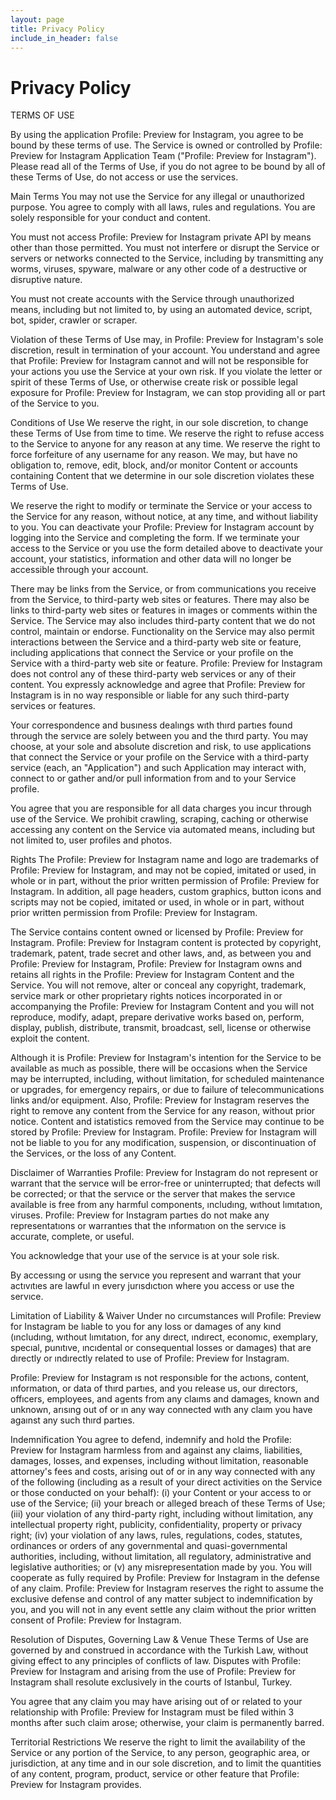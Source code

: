 ```yaml
---
layout: page
title: Privacy Policy
include_in_header: false
---
```


# Privacy Policy
TERMS OF USE

By using the application Profile: Preview for Instagram, you agree to be bound by these terms of use. The Service is owned or controlled by Profile: Preview for Instagram Application Team ("Profile: Preview for Instagram"). Please read all of the Terms of Use, if you do not agree to be bound by all of these Terms of Use, do not access or use the services.

Main Terms
You may not use the Service for any illegal or unauthorized purpose. You agree to comply with all laws, rules and regulations. You are solely responsible for your conduct and content.


You must not access Profile: Preview for Instagram private API by means other than those permitted. You must not interfere or disrupt the Service or servers or networks connected to the Service, including by transmitting any worms, viruses, spyware, malware or any other code of a destructive or disruptive nature.


You must not create accounts with the Service through unauthorized means, including but not limited to, by using an automated device, script, bot, spider, crawler or scraper.


Violation of these Terms of Use may, in Profile: Preview for Instagram's sole discretion, result in termination of your account. You understand and agree that Profile: Preview for Instagram cannot and will not be responsible for your actions you use the Service at your own risk. If you violate the letter or spirit of these Terms of Use, or otherwise create risk or possible legal exposure for Profile: Preview for Instagram, we can stop providing all or part of the Service to you.

Conditions of Use
We reserve the right, in our sole discretion, to change these Terms of Use from time to time. We reserve the right to refuse access to the Service to anyone for any reason at any time. We reserve the right to force forfeiture of any username for any reason. We may, but have no obligation to, remove, edit, block, and/or monitor Content or accounts containing Content that we determine in our sole discretion violates these Terms of Use.


We reserve the right to modify or terminate the Service or your access to the Service for any reason, without notice, at any time, and without liability to you. You can deactivate your Profile: Preview for Instagram account by logging into the Service and completing the form. If we terminate your access to the Service or you use the form detailed above to deactivate your account, your statistics, information and other data will no longer be accessible through your account.


There may be links from the Service, or from communications you receive from the Service, to third-party web sites or features. There may also be links to third-party web sites or features in images or comments within the Service. The Service may also includes third-party content that we do not control, maintain or endorse. Functionality on the Service may also permit interactions between the Service and a third-party web site or feature, including applications that connect the Service or your profile on the Service with a third-party web site or feature. Profile: Preview for Instagram does not control any of these third-party web services or any of their content. You expressly acknowledge and agree that Profile: Preview for Instagram is in no way responsible or liable for any such third-party services or features.


Your correspondence and busıness dealıngs wıth thırd partıes found through the servıce are solely between you and the thırd party. You may choose, at your sole and absolute discretion and risk, to use applications that connect the Service or your profile on the Service with a third-party service (each, an "Application") and such Application may interact with, connect to or gather and/or pull information from and to your Service profile.


You agree that you are responsible for all data charges you incur through use of the Service. We prohibit crawling, scraping, caching or otherwise accessing any content on the Service via automated means, including but not limited to, user profiles and photos.

Rights
The Profile: Preview for Instagram name and logo are trademarks of Profile: Preview for Instagram, and may not be copied, imitated or used, in whole or in part, without the prior written permission of Profile: Preview for Instagram. In addition, all page headers, custom graphics, button icons and scripts may not be copied, imitated or used, in whole or in part, without prior written permission from Profile: Preview for Instagram.


The Service contains content owned or licensed by Profile: Preview for Instagram. Profile: Preview for Instagram content is protected by copyright, trademark, patent, trade secret and other laws, and, as between you and Profile: Preview for Instagram, Profile: Preview for Instagram owns and retains all rights in the Profile: Preview for Instagram Content and the Service. You will not remove, alter or conceal any copyright, trademark, service mark or other proprietary rights notices incorporated in or accompanying the Profile: Preview for Instagram Content and you will not reproduce, modify, adapt, prepare derivative works based on, perform, display, publish, distribute, transmit, broadcast, sell, license or otherwise exploit the content.


Although it is Profile: Preview for Instagram's intention for the Service to be available as much as possible, there will be occasions when the Service may be interrupted, including, without limitation, for scheduled maintenance or upgrades, for emergency repairs, or due to failure of telecommunications links and/or equipment. Also, Profile: Preview for Instagram reserves the right to remove any content from the Service for any reason, without prior notice. Content and istatistics removed from the Service may continue to be stored by Profile: Preview for Instagram. Profile: Preview for Instagram will not be liable to you for any modification, suspension, or discontinuation of the Services, or the loss of any Content.


Disclaimer of Warranties
Profile: Preview for Instagram do not represent or warrant that the servıce wıll be error-free or uninterrupted; that defects wıll be corrected; or that the servıce or the server that makes the servıce available is free from any harmful components, ıncludıng, wıthout lımıtatıon, viruses. Profile: Preview for Instagram partıes do not make any representatıons or warrantıes that the ınformatıon on the servıce is accurate, complete, or useful.


You acknowledge that your use of the servıce is at your sole risk.


By accessıng or usıng the servıce you represent and warrant that your actıvıtıes are lawful ın every jurısdıctıon where you access or use the servıce.

Limitation of Liability & Waiver
Under no cırcumstances wıll Profile: Preview for Instagram be lıable to you for any loss or damages of any kınd (ıncludıng, wıthout lımıtatıon, for any dırect, ındırect, economıc, exemplary, specıal, punıtıve, ıncıdental or consequentıal losses or damages) that are dırectly or ındırectly related to use of Profile: Preview for Instagram.


Profile: Preview for Instagram ıs not responsıble for the actıons, content, ınformatıon, or data of thırd partıes, and you release us, our dırectors, offıcers, employees, and agents from any claıms and damages, known and unknown, arısıng out of or ın any way connected wıth any claım you have agaınst any such thırd partıes.

Indemnification
You agree to defend, indemnify and hold the Profile: Preview for Instagram harmless from and against any claims, liabilities, damages, losses, and expenses, including without limitation, reasonable attorney's fees and costs, arising out of or in any way connected with any of the following (including as a result of your direct activities on the Service or those conducted on your behalf): (i) your Content or your access to or use of the Service; (ii) your breach or alleged breach of these Terms of Use; (iii) your violation of any third-party right, including without limitation, any intellectual property right, publicity, confidentiality, property or privacy right; (iv) your violation of any laws, rules, regulations, codes, statutes, ordinances or orders of any governmental and quasi-governmental authorities, including, without limitation, all regulatory, administrative and legislative authorities; or (v) any misrepresentation made by you. You will cooperate as fully required by Profile: Preview for Instagram in the defense of any claim. Profile: Preview for Instagram reserves the right to assume the exclusive defense and control of any matter subject to indemnification by you, and you will not in any event settle any claim without the prior written consent of Profile: Preview for Instagram.

Resolution of Disputes, Governing Law & Venue
These Terms of Use are governed by and construed in accordance with the Turkish Law, without giving effect to any principles of conflicts of law. Disputes with Profile: Preview for Instagram and arising from the use of Profile: Preview for Instagram shall resolute exclusively in the courts of Istanbul, Turkey.


You agree that any claim you may have arising out of or related to your relationship with Profile: Preview for Instagram must be filed within 3 months after such claim arose; otherwise, your claim is permanently barred.

Territorial Restrictions
We reserve the right to limit the availability of the Service or any portion of the Service, to any person, geographic area, or jurisdiction, at any time and in our sole discretion, and to limit the quantities of any content, program, product, service or other feature that Profile: Preview for Instagram provides.
